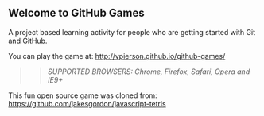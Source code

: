 ## Welcome to GitHub Games

A project based learning activity for people who are getting started with Git and GitHub.

You can play the game at: http://vpierson.github.io/github-games/

>> _*SUPPORTED BROWSERS*: Chrome, Firefox, Safari, Opera and IE9+_

This fun open source game was cloned from: https://github.com/jakesgordon/javascript-tetris
